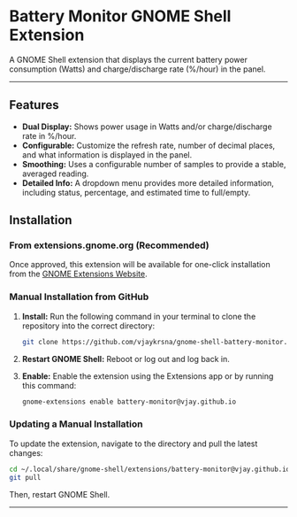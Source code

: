 # Battery Monitor GNOME Shell Extension

A GNOME Shell extension that displays the current battery power consumption (Watts) and charge/discharge rate (%/hour) in the panel.

---

## Features

- **Dual Display:** Shows power usage in Watts and/or charge/discharge rate in %/hour.
- **Configurable:** Customize the refresh rate, number of decimal places, and what information is displayed in the panel.
- **Smoothing:** Uses a configurable number of samples to provide a stable, averaged reading.
- **Detailed Info:** A dropdown menu provides more detailed information, including status, percentage, and estimated time to full/empty.

## Installation

### From extensions.gnome.org (Recommended)

Once approved, this extension will be available for one-click installation from the [GNOME Extensions Website](https://extensions.gnome.org/extension/8348/battery-monitor/).

### Manual Installation from GitHub

1.  **Install:** Run the following command in your terminal to clone the repository into the correct directory:
    ```bash
    git clone https://github.com/vjaykrsna/gnome-shell-battery-monitor.git ~/.local/share/gnome-shell/extensions/battery-monitor@vjay.github.io
    ```

2.  **Restart GNOME Shell:** Reboot or log out and log back in.

3.  **Enable:** Enable the extension using the Extensions app or by running this command:
    ```bash
    gnome-extensions enable battery-monitor@vjay.github.io
    ```

### Updating a Manual Installation

To update the extension, navigate to the directory and pull the latest changes:
```bash
cd ~/.local/share/gnome-shell/extensions/battery-monitor@vjay.github.io
git pull
```
Then, restart GNOME Shell.

---
